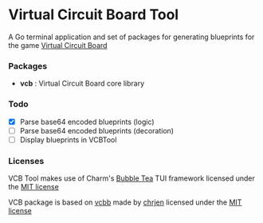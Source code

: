 # Virtual Circuit Board Tool
A Go terminal application and set of packages for generating blueprints for the game [Virtual Circuit Board](https://www.virtualcircuitboard.com)

### Packages
* **vcb** : Virtual Circuit Board core library 

### Todo
 * [x] Parse base64 encoded blueprints (logic)
 * [ ] Parse base64 encoded blueprints (decoration)
 * [ ] Display blueprints in VCBTool

### Licenses
VCB Tool makes use of Charm's [Bubble Tea](https://github.com/charmbracelet/bubbletea) TUI framework licensed under the [MIT license](https://github.com/charmbracelet/bubbletea/blob/master/LICENSE)

VCB package is based on [vcbb](https://github.com/chrjen/vcbb) made by [chrjen](https://github.com/chrjen) licensed under the [MIT license](https://github.com/chrjen/vcbb/blob/main/LICENSE)